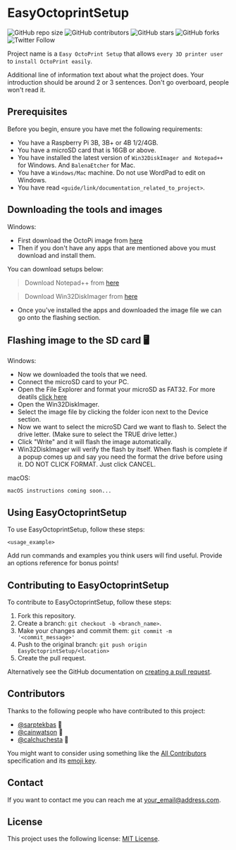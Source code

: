 # EasyOctoprintSetup

![GitHub repo size](https://img.shields.io/github/repo-size/sarptekbas/EasyOctoprintSetup)
![GitHub contributors](https://img.shields.io/github/contributors/sarptekbas/EasyOctoprintSetup)
![GitHub stars](https://img.shields.io/github/stars/sarptekbas/EasyOctoprintSetup?style=social)
![GitHub forks](https://img.shields.io/github/forks/sarptekbas/EasyOctoprintSetup?style=social)
![Twitter Follow](https://img.shields.io/twitter/follow/sarptekbas?style=social)

Project name is a `Easy OctoPrint Setup` that allows `every 3D printer user` to `install OctoPrint easily`.

Additional line of information text about what the project does. Your introduction should be around 2 or 3 sentences. Don't go overboard, people won't read it.

## Prerequisites

Before you begin, ensure you have met the following requirements:
<!--- These are just example requirements. Add, duplicate or remove as required --->
* You have a Raspberry Pi 3B, 3B+ or 4B 1/2/4GB.
* You have a microSD card that is 16GB or above.
* You have installed the latest version of `Win32DiskImager and Notepad++` for Windows. And `BalenaEtcher` for Mac.
* You have a `Windows/Mac` machine. Do not use WordPad to edit on Windows.
* You have read `<guide/link/documentation_related_to_project>`.

## Downloading the tools and images

Windows:
* First download the OctoPi image from [here](https://octopi.octoprint.org/latest)
* Then if you don't have any apps that are mentioned above you must download and install them.

You can download setups below:
> Download Notepad++ from [here](https://notepad-plus-plus.org/downloads/v7.9.1/) 

> Download Win32DiskImager from [here](https://sourceforge.net/projects/win32diskimager/files/latest/download)
* Once you've installed the apps and downloaded the image file we can go onto the flashing section.

## Flashing image to the SD card 🖥

Windows:
* Now we downloaded the tools that we need.
* Connect the microSD card to your PC.
* Open the File Explorer and format your microSD as FAT32. For more deatils [click here](dont_forget_to_add_link)
* Open the Win32DiskImager.
* Select the image file by clicking the folder icon next to the Device section.
* Now we want to select the microSD Card we want to flash to. Select the drive letter. (Make sure to select the TRUE drive letter.)
* Click "Write" and it will flash the image automatically.
* Win32DiskImager will verify the flash by itself. When flash is complete if a popup comes up and say you need the format the drive before using it. DO NOT CLICK FORMAT. Just click CANCEL.


macOS:
```
macOS instructions coming soon...
```

## Using EasyOctoprintSetup

To use EasyOctoprintSetup, follow these steps:

```
<usage_example>
```

Add run commands and examples you think users will find useful. Provide an options reference for bonus points!

## Contributing to EasyOctoprintSetup
<!--- If your README is long or you have some specific process or steps you want contributors to follow, consider creating a separate CONTRIBUTING.md file--->
To contribute to EasyOctoprintSetup, follow these steps:

1. Fork this repository.
2. Create a branch: `git checkout -b <branch_name>`.
3. Make your changes and commit them: `git commit -m '<commit_message>'`
4. Push to the original branch: `git push origin EasyOctoprintSetup/<location>`
5. Create the pull request.

Alternatively see the GitHub documentation on [creating a pull request](https://help.github.com/en/github/collaborating-with-issues-and-pull-requests/creating-a-pull-request).

## Contributors

Thanks to the following people who have contributed to this project:

* [@sarptekbas](https://github.com/sarptekbas) 📖
* [@cainwatson](https://github.com/cainwatson) 🐛
* [@calchuchesta](https://github.com/calchuchesta) 🐛

You might want to consider using something like the [All Contributors](https://github.com/all-contributors/all-contributors) specification and its [emoji key](https://allcontributors.org/docs/en/emoji-key).

## Contact

If you want to contact me you can reach me at <your_email@address.com>.

## License
<!--- If you're not sure which open license to use see https://choosealicense.com/--->

This project uses the following license: [MIT License](https://en.wikipedia.org/wiki/MIT_License).